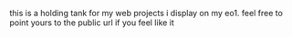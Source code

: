 this is a holding tank for my web projects i display on my eo1. feel free to point yours to the public url if you feel like it